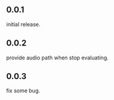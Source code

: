 ## 0.0.1
initial release.

## 0.0.2
provide audio path when stop evaluating.

## 0.0.3
fix some bug.